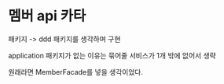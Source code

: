 # 멤버 api 카타

패키지 -> ddd 패키지를 생각하며 구현

application 패키지가 없는 이유는 묶어줄 서비스가 1개 밖에 없어서 생략

원래라면 MemberFacade를 넣을 생각이었다.

